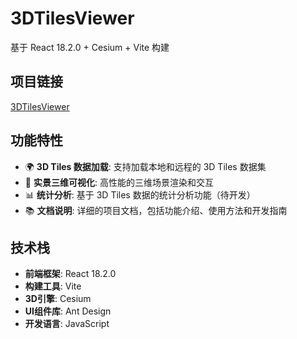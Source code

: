 # 3DTilesViewer

基于 React 18.2.0 + Cesium + Vite 构建

## 项目链接

[3DTilesViewer](https://ni1o1.github.io/3DTilesViewer/)

## 功能特性

- 🌍 **3D Tiles 数据加载**: 支持加载本地和远程的 3D Tiles 数据集
- 🏢 **实景三维可视化**: 高性能的三维场景渲染和交互
- 📊 **统计分析**: 基于 3D Tiles 数据的统计分析功能（待开发）
- 📚 **文档说明**: 详细的项目文档，包括功能介绍、使用方法和开发指南

## 技术栈

- **前端框架**: React 18.2.0
- **构建工具**: Vite
- **3D引擎**: Cesium
- **UI组件库**: Ant Design
- **开发语言**: JavaScript


